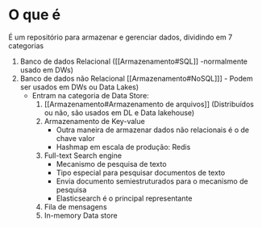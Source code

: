  # O que é
 
É um repositório para armazenar e gerenciar dados, dividindo em 7 categorias 
1. Banco de dados Relacional ([[Armazenamento#SQL]] -normalmente usado em DWs)
2. Banco de dados não Relacional [[Armazenamento#NoSQL]]] - Podem ser usados em DWs ou Data Lakes)
	- Entram na categoria de Data Store:
		1. [[Armazenamento#Armazenamento de arquivos]] (Distribuídos ou não, são usados em DL e Data lakehouse)
		2. Armazenamento de Key-value
			- Outra maneira de armazenar dados não relacionais é o de chave valor 
			- Hashmap em escala de produção: Redis
		3. Full-text Search engine
			- Mecanismo de pesquisa de texto
			- Tipo especial para pesquisar documentos de texto
			- Envia documento semiestruturados para o mecanismo de pesquisa
			- Elasticsearch é o principal representante 
		1. Fila de mensagens 
		2. In-memory Data store
